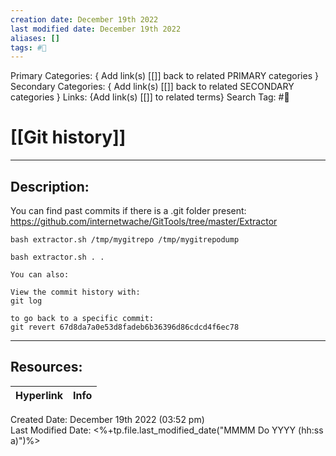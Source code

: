 ```yaml
---
creation date: December 19th 2022
last modified date: December 19th 2022
aliases: []
tags: #📕
---
```


Primary Categories: { Add link(s) [[]] back to related PRIMARY categories }
Secondary Categories:  { Add link(s) [[]] back to related SECONDARY categories }
Links: {Add link(s) [[]] to related terms}
Search Tag: #📕  

# [[Git history]]  
___

## Description:  
You can find past commits if there is a .git folder present:
https://github.com/internetwache/GitTools/tree/master/Extractor
```
bash extractor.sh /tmp/mygitrepo /tmp/mygitrepodump
 
bash extractor.sh . .
 
You can also:
 
View the commit history with:
git log
 
to go back to a specific commit:
git revert 67d8da7a0e53d8fadeb6b36396d86cdcd4f6ec78
```


___

## Resources:

| Hyperlink | Info |
| --------- | ---- |


Created Date: December 19th 2022 (03:52 pm)  
Last Modified Date: <%+tp.file.last_modified_date("MMMM Do YYYY (hh:ss a)")%>
